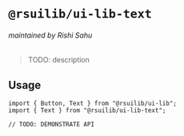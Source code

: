 # `@rsuilib/ui-lib-text`

###### maintained by Rishi Sahu

> TODO: description

## Usage

```
import { Button, Text } from "@rsuilib/ui-lib";
import { Text } from "@rsuilib/ui-lib-text";

// TODO: DEMONSTRATE API
```
